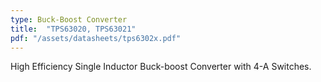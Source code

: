 ```yaml
---
type: Buck-Boost Converter
title:  "TPS63020, TPS63021"
pdf: "/assets/datasheets/tps6302x.pdf"
---
```


High Efficiency Single Inductor Buck-boost Converter with 4-A Switches.
